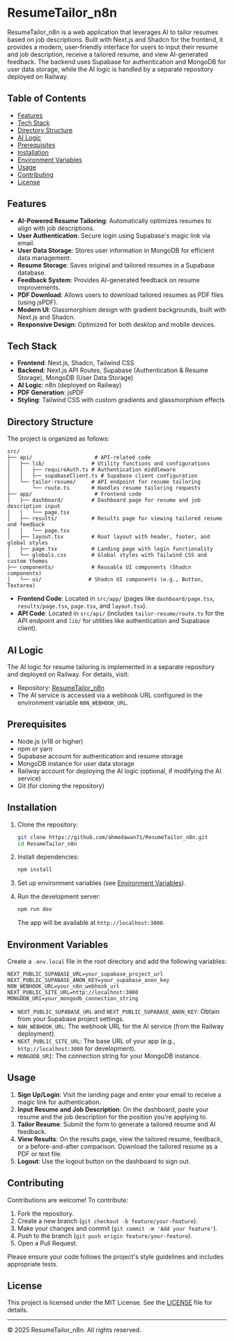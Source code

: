 # ResumeTailor_n8n

ResumeTailor_n8n is a web application that leverages AI to tailor resumes based on job descriptions. Built with Next.js and Shadcn for the frontend, it provides a modern, user-friendly interface for users to input their resume and job description, receive a tailored resume, and view AI-generated feedback. The backend uses Supabase for authentication and MongoDB for user data storage, while the AI logic is handled by a separate repository deployed on Railway.

## Table of Contents
- [Features](#features)
- [Tech Stack](#tech-stack)
- [Directory Structure](#directory-structure)
- [AI Logic](#ai-logic)
- [Prerequisites](#prerequisites)
- [Installation](#installation)
- [Environment Variables](#environment-variables)
- [Usage](#usage)
- [Contributing](#contributing)
- [License](#license)

## Features
- **AI-Powered Resume Tailoring**: Automatically optimizes resumes to align with job descriptions.
- **User Authentication**: Secure login using Supabase's magic link via email.
- **User Data Storage**: Stores user information in MongoDB for efficient data management.
- **Resume Storage**: Saves original and tailored resumes in a Supabase database.
- **Feedback System**: Provides AI-generated feedback on resume improvements.
- **PDF Download**: Allows users to download tailored resumes as PDF files (using jsPDF).
- **Modern UI**: Glassmorphism design with gradient backgrounds, built with Next.js and Shadcn.
- **Responsive Design**: Optimized for both desktop and mobile devices.

## Tech Stack
- **Frontend**: Next.js, Shadcn, Tailwind CSS
- **Backend**: Next.js API Routes, Supabase (Authentication & Resume Storage), MongoDB (User Data Storage)
- **AI Logic**: n8n (deployed on Railway)
- **PDF Generation**: jsPDF
- **Styling**: Tailwind CSS with custom gradients and glassmorphism effects

## Directory Structure
The project is organized as follows:
```
src/
├── api/                    # API-related code
│   ├── lib/               # Utility functions and configurations
│   │   ├── requireAuth.ts # Authentication middleware
│   │   ├── supabaseClient.ts # Supabase client configuration
│   └── tailor-resume/     # API endpoint for resume tailoring
│       └── route.ts       # Handles resume tailoring requests
├── app/                    # Frontend code
│   ├── dashboard/         # Dashboard page for resume and job description input
│   │   └── page.tsx
│   ├── results/           # Results page for viewing tailored resume and feedback
│   │   └── page.tsx
│   ├── layout.tsx         # Root layout with header, footer, and global styles
│   ├── page.tsx           # Landing page with login functionality
│   └── globals.css        # Global styles with Tailwind CSS and custom themes
├── components/            # Reusable UI components (Shadcn components)
│   └── ui/               # Shadcn UI components (e.g., Button, Textarea)
```
- **Frontend Code**: Located in `src/app/` (pages like `dashboard/page.tsx`, `results/page.tsx`, `page.tsx`, and `layout.tsx`).
- **API Code**: Located in `src/api/` (includes `tailor-resume/route.ts` for the API endpoint and `lib/` for utilities like authentication and Supabase client).

## AI Logic
The AI logic for resume tailoring is implemented in a separate repository and deployed on Railway. For details, visit:
- Repository: [ResumeTailor_n8n](https://github.com/ahmedawan71/ResumeTailor_n8n)
- The AI service is accessed via a webhook URL configured in the environment variable `N8N_WEBHOOK_URL`.

## Prerequisites
- Node.js (v18 or higher)
- npm or yarn
- Supabase account for authentication and resume storage
- MongoDB instance for user data storage
- Railway account for deploying the AI logic (optional, if modifying the AI service)
- Git (for cloning the repository)

## Installation
1. Clone the repository:
   ```bash
   git clone https://github.com/ahmedawan71/ResumeTailor_n8n.git
   cd ResumeTailor_n8n
   ```

2. Install dependencies:
   ```bash
   npm install
   ```

3. Set up environment variables (see [Environment Variables](#environment-variables)).

4. Run the development server:
   ```bash
   npm run dev
   ```
   The app will be available at `http://localhost:3000`.

## Environment Variables
Create a `.env.local` file in the root directory and add the following variables:
```env
NEXT_PUBLIC_SUPABASE_URL=your_supabase_project_url
NEXT_PUBLIC_SUPABASE_ANON_KEY=your_supabase_anon_key
N8N_WEBHOOK_URL=your_n8n_webhook_url
NEXT_PUBLIC_SITE_URL=http://localhost:3000
MONGODB_URI=your_mongodb_connection_string
```
- `NEXT_PUBLIC_SUPABASE_URL` and `NEXT_PUBLIC_SUPABASE_ANON_KEY`: Obtain from your Supabase project settings.
- `N8N_WEBHOOK_URL`: The webhook URL for the AI service (from the Railway deployment).
- `NEXT_PUBLIC_SITE_URL`: The base URL of your app (e.g., `http://localhost:3000` for development).
- `MONGODB_URI`: The connection string for your MongoDB instance.

## Usage
1. **Sign Up/Login**: Visit the landing page and enter your email to receive a magic link for authentication.
2. **Input Resume and Job Description**: On the dashboard, paste your resume and the job description for the position you're applying to.
3. **Tailor Resume**: Submit the form to generate a tailored resume and AI feedback.
4. **View Results**: On the results page, view the tailored resume, feedback, or a before-and-after comparison. Download the tailored resume as a PDF or text file.
5. **Logout**: Use the logout button on the dashboard to sign out.

## Contributing
Contributions are welcome! To contribute:
1. Fork the repository.
2. Create a new branch (`git checkout -b feature/your-feature`).
3. Make your changes and commit (`git commit -m 'Add your feature'`).
4. Push to the branch (`git push origin feature/your-feature`).
5. Open a Pull Request.

Please ensure your code follows the project's style guidelines and includes appropriate tests.

## License
This project is licensed under the MIT License. See the [LICENSE](LICENSE) file for details.

---

© 2025 ResumeTailor_n8n. All rights reserved.